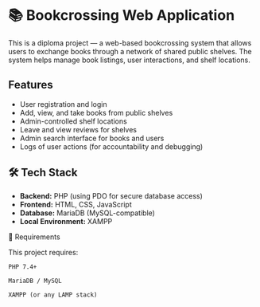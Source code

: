 # 📚 Bookcrossing Web Application

This is a diploma project — a web-based bookcrossing system that allows users to exchange books through a network of shared public shelves. The system helps manage book listings, user interactions, and shelf locations.

##  Features

-  User registration and login
-  Add, view, and take books from public shelves
-  Admin-controlled shelf locations
-  Leave and view reviews for shelves
-  Admin search interface for books and users
-  Logs of user actions (for accountability and debugging)

## 🛠️ Tech Stack

- **Backend:** PHP (using PDO for secure database access)
- **Frontend:** HTML, CSS, JavaScript
- **Database:** MariaDB (MySQL-compatible)
- **Local Environment:** XAMPP

🧪 Requirements

This project requires:

    PHP 7.4+

    MariaDB / MySQL

    XAMPP (or any LAMP stack)
